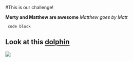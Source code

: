 #This is our challenge!

__Merty and Matthew are awesome__
_Matthew goes by Matt_

``` code block```

## Look at this [dolphin](http://www.defenders.org/sites/default/files/styles/large/public/dolphin-kristian-sekulic-isp.jpg)

![](https://raw.githubusercontent.com/mattgfisch/phase-o-gps-1/master/Matt%3AMerty.png)
